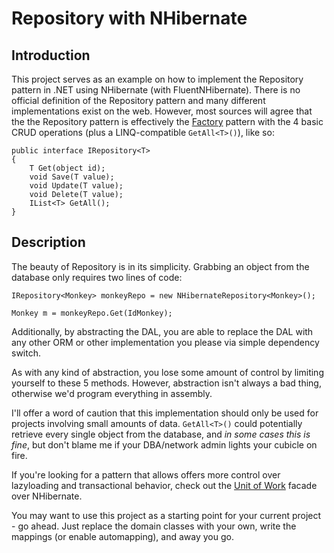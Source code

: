 # Repository with NHibernate #

## Introduction ##

This project serves as an example on how to implement the Repository pattern in .NET using NHibernate (with FluentNHibernate). There is no official definition of the Repository pattern and many different implementations exist on the web. However, most sources will agree that the the Repository pattern is effectively the [Factory](http://en.wikipedia.org/wiki/Factory_method_pattern) pattern with the 4 basic CRUD operations (plus a LINQ-compatible `GetAll<T>()`), like so:

```
public interface IRepository<T>
{
    T Get(object id);
    void Save(T value);
    void Update(T value);
    void Delete(T value);
    IList<T> GetAll();
}
```

## Description ##

The beauty of Repository is in its simplicity. Grabbing an object from the database only requires two lines of code:

```
IRepository<Monkey> monkeyRepo = new NHibernateRepository<Monkey>();

Monkey m = monkeyRepo.Get(IdMonkey);
```

Additionally, by abstracting the DAL, you are able to replace the DAL with any other ORM or other implementation you please via simple dependency switch.

As with any kind of abstraction, you lose some amount of control by limiting yourself to these 5 methods. However, abstraction isn't always a bad thing, otherwise we'd program everything in assembly.

I'll offer a word of caution that this implementation should only be used for projects involving small amounts of data. `GetAll<T>()` could potentially retrieve every single object from the database, and _in some cases this is fine_, but don't blame me if your DBA/network admin lights your cubicle on fire.

If you're looking for a pattern that allows offers more control over lazyloading and transactional behavior, check out the [Unit of Work](http://code.google.com/p/nhibernate-unitofwork-example/) facade over NHibernate.

You may want to use this project as a starting point for your current project - go ahead. Just replace the domain classes with your own, write the mappings (or enable automapping), and away you go.